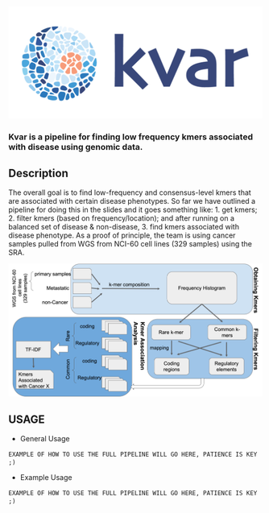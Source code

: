 ![Kvar logo](figures/kvar_logo.png)


### **Kvar** is a pipeline for finding low frequency kmers associated with disease using genomic data. 

## Description

The overall goal is to find low-frequency and consensus-level kmers that are associated with certain disease phenotypes. So far we have outlined a pipeline for doing this in the slides and it goes something like: 1. get kmers; 2. filter kmers (based on frequency/location); and after running on a balanced set of disease & non-disease, 3. find kmers associated with disease phenotype. As a proof of principle, the team is using cancer samples pulled from WGS from NCI-60 cell lines (329 samples) using the SRA.

![Kvar Pipeline](figures/kvar_pipeline.png)

## USAGE

* General Usage
```
EXAMPLE OF HOW TO USE THE FULL PIPELINE WILL GO HERE, PATIENCE IS KEY ;)
```
* Example Usage
```
EXAMPLE OF HOW TO USE THE FULL PIPELINE WILL GO HERE, PATIENCE IS KEY ;)
```

